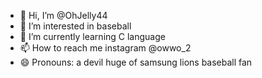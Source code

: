 - 👋 Hi, I’m @OhJelly44
- 👀 I’m interested in baseball
- 🌱 I’m currently learning C language
- 📫 How to reach me instagram @owwo_2
- 😄 Pronouns: a devil huge of samsung lions baseball fan

<!---
OhJelly44/OhJelly44 is a ✨ special ✨ repository because its `README.md` (this file) appears on your GitHub profile.
You can click the Preview link to take a look at your changes.
--->
